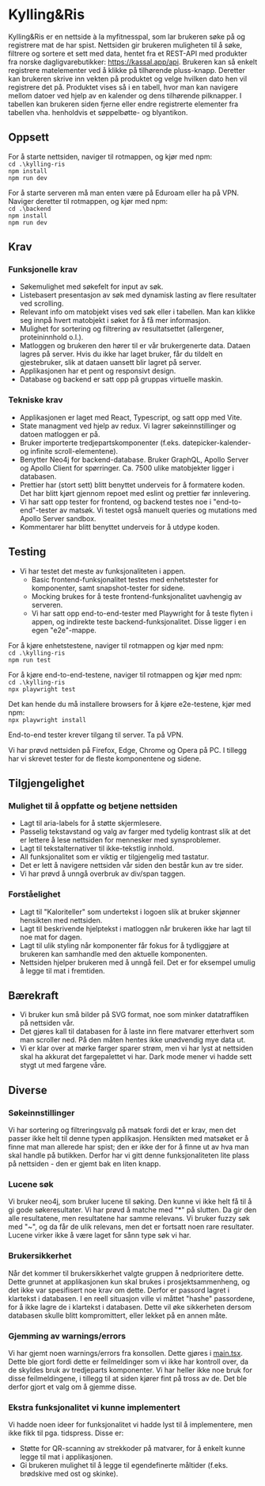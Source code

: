 # Kylling&Ris

Kylling&Ris er en nettside à la myfitnesspal, som lar brukeren søke på og registrere mat de har spist. Nettsiden gir brukeren muligheten til å søke, filtrere og sortere et sett med data, hentet fra et REST-API med produkter fra norske dagligvarebutikker: <https://kassal.app/api>. Brukeren kan så enkelt registrere matelementer ved å klikke på tilhørende pluss-knapp. Deretter kan brukeren skrive inn vekten på produktet og velge hvilken dato hen vil registrere det på. Produktet vises så i en tabell, hvor man kan navigere mellom datoer ved hjelp av en kalender og dens tilhørende pilknapper. I tabellen kan brukeren siden fjerne eller endre registrerte elementer fra tabellen vha. henholdvis et søppelbøtte- og blyantikon.

## Oppsett

For å starte nettsiden, naviger til rotmappen, og kjør med npm:  
`cd .\kylling-ris`  
`npm install`  
`npm run dev`

For å starte serveren må man enten være på Eduroam eller ha på VPN. Naviger deretter til rotmappen, og kjør med npm:  
`cd .\backend`  
`npm install`  
`npm run dev`

## Krav

### Funksjonelle krav

- Søkemulighet med søkefelt for input av søk.
- Listebasert presentasjon av søk med dynamisk lasting av flere resultater ved scrolling.
- Relevant info om matobjekt vises ved søk eller i tabellen. Man kan klikke seg innpå hvert matobjekt i søket for å få mer informasjon.
- Mulighet for sortering og filtrering av resultatsettet (allergener, proteininnhold o.l.).
- Matloggen og brukeren den hører til er vår brukergenerte data. Dataen lagres på server. Hvis du ikke har laget bruker, får du tildelt en gjestebruker, slik at dataen uansett blir lagret på server.
- Applikasjonen har et pent og responsivt design.
- Database og backend er satt opp på gruppas virtuelle maskin.

### Tekniske krav

- Applikasjonen er laget med React, Typescript, og satt opp med Vite.
- State managment ved hjelp av redux. Vi lagrer søkeinnstillinger og datoen matloggen er på.
- Bruker importerte tredjepartskomponenter (f.eks. datepicker-kalender- og infinite scroll-elementene).
- Benytter Neo4j for backend-database. Bruker GraphQL, Apollo Server og Apollo Client for spørringer. Ca. 7500 ulike matobjekter ligger i databasen.
- Prettier har (stort sett) blitt benyttet underveis for å formatere koden. Det har blitt kjørt gjennom repoet med eslint og prettier før innlevering.
- Vi har satt opp tester for frontend, og backend testes noe i "end-to-end"-tester av matsøk. Vi testet også manuelt queries og mutations med Apollo Server sandbox.  
- Kommentarer har blitt benyttet underveis for å utdype koden.

## Testing

- Vi har testet det meste av funksjonaliteten i appen.  
  - Basic frontend-funksjonalitet testes med enhetstester for komponenter, samt snapshot-tester for sidene.  
  - Mocking brukes for å teste frontend-funksjonalitet uavhengig av serveren.  
  - Vi har satt opp end-to-end-tester med Playwright for å teste flyten i appen, og indirekte teste backend-funksjonalitet. Disse ligger i en egen "e2e"-mappe.  

For å kjøre enhetstestene, naviger til rotmappen og kjør med npm:  
`cd .\kylling-ris`  
`npm run test`  

For å kjøre end-to-end-testene, naviger til rotmappen og kjør med npm:  
`cd .\kylling-ris`  
`npx playwright test`  

Det kan hende du må installere browsers for å kjøre e2e-testene, kjør med npm:  
`npx playwright install`

End-to-end tester krever tilgang til server. Ta på VPN.

Vi har prøvd nettsiden på Firefox, Edge, Chrome og Opera på PC. I tillegg har vi skrevet tester for de fleste komponentene og sidene.

## Tilgjengelighet

### Mulighet til å oppfatte og betjene nettsiden

- Lagt til aria-labels for å støtte skjermlesere.
- Passelig tekstavstand og valg av farger med tydelig kontrast slik at det er lettere å lese nettsiden for mennesker med synsproblemer.
- Lagt til tekstalternativer til ikke-tekstlig innhold.
- All funksjonalitet som er viktig er tilgjengelig med tastatur.
- Det er lett å navigere nettsiden vår siden den består kun av tre sider.
- Vi har prøvd å unngå overbruk av div/span taggen.

### Forståelighet

- Lagt til "Kaloriteller" som undertekst i logoen slik at bruker skjønner hensikten med nettsiden.
- Lagt til beskrivende hjelptekst i matloggen når brukeren ikke har lagt til noe mat for dagen.
- Lagt til ulik styling når komponenter får fokus for å tydliggjøre at brukeren kan samhandle med den aktuelle komponenten.
- Nettsiden hjelper brukeren med å unngå feil. Det er for eksempel umulig å legge til mat i fremtiden.

## Bærekraft

- Vi bruker kun små bilder på SVG format, noe som minker datatraffiken på nettsiden vår.
- Det gjøres kall til databasen for å laste inn flere matvarer etterhvert som man scroller ned. På den måten hentes ikke unødvendig mye data ut.
- Vi er klar over at mørke farger sparer strøm, men vi har lyst at nettsiden skal ha akkurat det fargepalettet vi har. Dark mode mener vi hadde sett stygt ut med fargene våre.

## Diverse

### Søkeinnstillinger

Vi har sortering og filtreringsvalg på matsøk fordi det er krav, men det passer ikke helt til denne typen applikasjon. Hensikten med matsøket er å finne mat man allerede har spist; den er ikke der for å finne ut av hva man skal handle på butikken. Derfor har vi gitt denne funksjonaliteten lite plass på nettsiden - den er gjemt bak en liten knapp.

### Lucene søk

Vi bruker neo4j, som bruker lucene til søking. Den kunne vi ikke helt få til å gi gode søkeresultater. Vi har prøvd å matche med "\*" på slutten. Da gir den alle resultatene, men resultatene har samme relevans. Vi bruker fuzzy søk med "~", og da får de ulik relevans, men det er fortsatt noen rare resultater. Lucene virker ikke å være laget for sånn type søk vi har.

### Brukersikkerhet

Når det kommer til brukersikkerhet valgte gruppen å nedprioritere dette. Dette grunnet at applikasjonen kun skal brukes i prosjektsammenheng, og det ikke var spesifisert noe krav om dette. Derfor er passord lagret i klartekst i databasen. I en reell situasjon ville vi måttet "hashe" passordene, for å ikke lagre de i klartekst i databasen. Dette vil øke sikkerheten dersom databasen skulle blitt kompromittert, eller lekket på en annen måte.

### Gjemming av warnings/errors

Vi har gjemt noen warnings/errors fra konsollen. Dette gjøres i [main.tsx](/kylling-ris/src/main.tsx). Dette ble gjort fordi dette er feilmeldinger som vi ikke har kontroll over, da de skyldes bruk av tredjeparts komponenter. Vi har heller ikke noe bruk for disse feilmeldingene, i tillegg til at siden kjører fint på tross av de. Det ble derfor gjort et valg om å gjemme disse.  

### Ekstra funksjonalitet vi kunne implementert

Vi hadde noen ideer for funksjonalitet vi hadde lyst til å implementere, men ikke fikk til pga. tidspress. Disse er:

- Støtte for QR-scanning av strekkoder på matvarer, for å enkelt kunne legge til mat i applikasjonen.
- Gi brukeren mulighet til å legge til egendefinerte måltider (f.eks. brødskive med ost og skinke).
